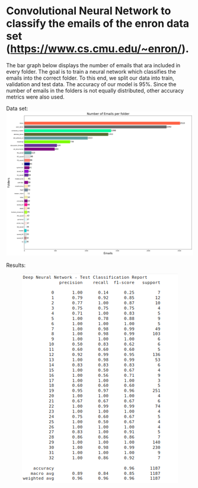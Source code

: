 # Convolutional Neural Network to classify the emails of the enron data set (https://www.cs.cmu.edu/~enron/).

The bar graph below displays the number of emails that ara included in every folder. The goal is to train a neural network which classifies the emails into the correct folder. To this end, we split our data into train, validation and test data. The accuracy of our model is 95%. Since the number of emails in the folders is not equally distributed, other accuracy metrics were also used.  

Data set:
![emails](emails_30.png)


Results:
<p align="center">  
<img src="NLP_accuracy.png"/>
</p>
